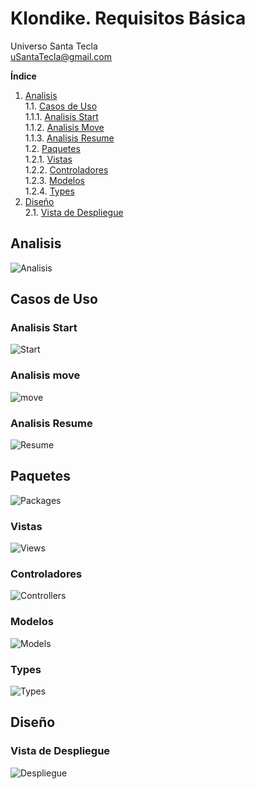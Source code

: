 # Klondike. Requisitos Básica
Universo Santa Tecla  
[uSantaTecla@gmail.com](mailto:uSantaTecla@gmail.com)  
  
**Índice**
  
1. [Analisis](#analisis)  
    1.1. [Casos de Uso](#casos-de-uso)  
        1.1.1. [Analisis Start](#analisis-start)  
        1.1.2. [Analisis Move](#analisis-move)  
        1.1.3. [Analisis Resume](#analisis-resume)  
    1.2. [Paquetes](#paquetes)  
        1.2.1. [Vistas](#vistas)  
        1.2.2. [Controladores](#controladores)  
        1.2.3. [Modelos](#modelos)  
        1.2.4. [Types](#types)  
2. [Diseño](#diseño)  
    2.1. [Vista de Despliegue](#vista-de-despliegue) 


## Analisis  
![Analisis](./docs/diagrams/out/Klondike_analisis/Klondike_analisis.svg)  

## Casos de Uso  

### Analisis Start  
![Start](./docs/diagrams/out/Klondike_analisis/Klondike_analisis_usecase_start.svg)  

### Analisis move  
![move](./docs/diagrams/out/Klondike_analisis/Klondike_analisis_usecase_move.svg)  

### Analisis Resume  
![Resume](./docs/diagrams/out/Klondike_analisis/Klondike_analisis_usecase_resume.svg)  

## Paquetes  
![Packages](./docs/diagrams/out/Klondike_analisis_packages/Klondike_analisis_packages.svg)

### Vistas  
![Views](./docs/diagrams/out/Klondike_analisis_packages/Klondike_analisis_views.svg)  

### Controladores  
![Controllers](./docs/diagrams/out/Klondike_analisis_packages/Klondike_analisis_controllers.svg)  

### Modelos  
![Models](./docs/diagrams/out/Klondike_analisis_packages/Klondike_analisis_models.svg)  

### Types  
![Types](./docs/diagrams/out/Klondike_analisis_packages/Klondike_analisis_types.svg)  

## Diseño  

### Vista de Despliegue  
![Despliegue](./docs/diagrams/out/Klondike_diseño/mastermind_diseño_despliegue.svg)  

